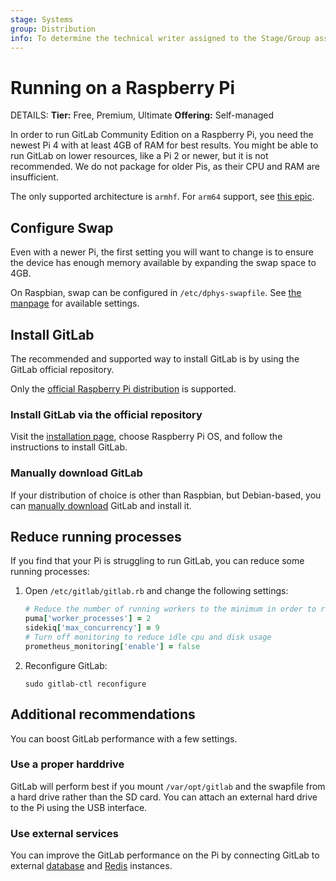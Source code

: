 ```yaml
---
stage: Systems
group: Distribution
info: To determine the technical writer assigned to the Stage/Group associated with this page, see https://handbook.gitlab.com/handbook/product/ux/technical-writing/#assignments
---
```


# Running on a Raspberry Pi

DETAILS:
**Tier:** Free, Premium, Ultimate
**Offering:** Self-managed

In order to run GitLab Community Edition on a Raspberry Pi, you need the newest
Pi 4 with at least 4GB of RAM for best results. You might be able to run GitLab
on lower resources, like a Pi 2 or newer, but it is not recommended. We do not
package for older Pis, as their CPU and RAM are insufficient.

The only supported architecture is `armhf`. For `arm64` support, see
[this epic](https://gitlab.com/groups/gitlab-org/-/epics/2370).

## Configure Swap

Even with a newer Pi, the first setting you will want to change is to ensure
the device has enough memory available by expanding the swap space to 4GB.

On Raspbian, swap can be configured in `/etc/dphys-swapfile`.
See [the manpage](https://manpages.ubuntu.com/manpages/lunar/en/man8/dphys-swapfile.8.html) for available settings.

## Install GitLab

The recommended and supported way to install GitLab is by using the GitLab
official repository.

Only the [official Raspberry Pi distribution](https://www.raspberrypi.com/software/) is
supported.

### Install GitLab via the official repository

Visit the [installation page](https://about.gitlab.com/install/), choose
Raspberry Pi OS, and follow the instructions to install GitLab.

### Manually download GitLab

If your distribution of choice is other than Raspbian, but Debian-based, you
can [manually download](https://docs.gitlab.com/ee/update/package/#upgrade-using-a-manually-downloaded-package)
GitLab and install it.

## Reduce running processes

If you find that your Pi is struggling to run GitLab, you can reduce
some running processes:

1. Open `/etc/gitlab/gitlab.rb` and change the following settings:

   ```ruby
   # Reduce the number of running workers to the minimum in order to reduce memory usage
   puma['worker_processes'] = 2
   sidekiq['max_concurrency'] = 9
   # Turn off monitoring to reduce idle cpu and disk usage
   prometheus_monitoring['enable'] = false
   ```

1. Reconfigure GitLab:

   ```shell
   sudo gitlab-ctl reconfigure
   ```

## Additional recommendations

You can boost GitLab performance with a few settings.

### Use a proper harddrive

GitLab will perform best if you mount `/var/opt/gitlab` and the swapfile from a
hard drive rather than the SD card. You can attach an external hard drive to the
Pi using the USB interface.

### Use external services

You can improve the GitLab performance on the Pi by connecting GitLab to
external [database](database.md#using-a-non-packaged-postgresql-database-management-server)
and [Redis](https://docs.gitlab.com/ee/administration/redis/standalone.html) instances.
